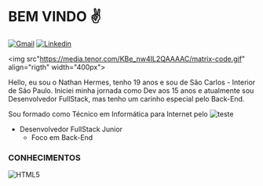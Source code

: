 # BEM VINDO :v:
[![Gmail](https://img.shields.io/badge/hermesnathan8@gmail.com-D14836?style=for-the-badge&logo=gmail&logoColor=white)](mailto:hermesnathan8@gmail.com?) [![Linkedin](https://img.shields.io/badge/NathanHermes-0077B5?style=for-the-badge&logo=linkedin&logoColor=white)](https://www.linkedin.com/in/nathan-hermes-230b99209/)

<img src"https://media.tenor.com/KBe_nw4IL2QAAAAC/matrix-code.gif" align="rigth" width="400px">

Hello, eu sou o Nathan Hermes, tenho 19 anos e sou de São Carlos - Interior de São Paulo.
Iniciei minha jornada como Dev aos 15 anos e atualmente sou Desenvolvedor FullStack, mas tenho um carinho especial pelo Back-End.

Sou formado como Técnico em Informática para Internet pelo ![teste](https://img.shields.io/badge/IFSP-IFSP-399737?style=for-the-badge&logo=data:image/png;base64,data:image/png;base64,data:image/png;base64,https://scontent.fqsc1-1.fna.fbcdn.net/v/t39.30808-6/244254225_4552661901512945_6524785465942103178_n.jpg?_nc_cat=105&ccb=1-7&_nc_sid=09cbfe&_nc_eui2=AeHEVvglIcPMYjHVmAPEjs0LTicP0h13qN1OJw_SHXeo3QCIbKtBPM8PdBaN4agoZ8klMPNmnpyixElKqNHSvwoJ&_nc_ohc=Kpojhk_BykwAX-uxHyI&_nc_ht=scontent.fqsc1-1.fna&oh=00_AfCzo2HqnCk1TtXUiLN62buDLKtyH7Mj3TEjpi1nVikTDw&oe=63A104B0)

- Desenvolvedor FullStack Junior
  - Foco em Back-End
### CONHECIMENTOS
  ![HTML5](https://img.shields.io/badge/html5-%23E34F26.svg?style=for-the-badge&logo=html5&logoColor=white)

<!---
NathanHermes/NathanHermes is a ✨ special ✨ repository because its `README.md` (this file) appears on your GitHub profile.
You can click the Preview link to take a look at your changes.
--->

